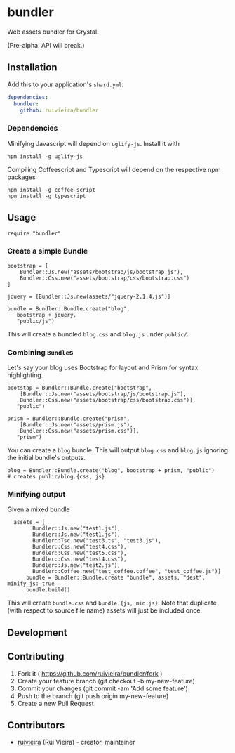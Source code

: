 # bundler

Web assets bundler for Crystal. 

(Pre-alpha. API will break.)

## Installation

Add this to your application's `shard.yml`:

```yaml
dependencies:
  bundler:
    github: ruivieira/bundler
```

### Dependencies

Minifying Javascript will depend on `uglify-js`. Install it with

```
npm install -g uglify-js
```
Compiling Coffeescript and Typescript will depend on the respective npm packages

```
npm install -g coffee-script
npm install -g typescript

```


## Usage


```crystal
require "bundler"
```

### Create a simple Bundle

```crystal
bootstrap = [
	Bundler::Js.new("assets/bootstrap/js/bootstrap.js"),
    Bundler::Css.new("assets/bootstrap/css/bootstrap.css")
]

jquery = [Bundler::Js.new(assets/"jquery-2.1.4.js")]

bundle = Bundler::Bundle.create("blog", 
   bootstrap + jquery,
   "public/js")
```

This will create a bundled `blog.css` and `blog.js` under `public/`.

### Combining `Bundle`s

Let's say your blog uses Bootstrap for layout and Prism for syntax highlighting.

```crystal
bootstap = Bundler::Bundle.create("bootstrap", 
	[Bundler::Js.new("assets/bootstrap/js/bootstrap.js"),
    Bundler::Css.new("assets/bootstrap/css/bootstrap.css")],
   "public")

prism = Bundler::Bundle.create("prism", 
	[Bundler::Js.new("assets/prism.js"),
    Bundler::Css.new("assets/prism.css")],
   "prism")
```

You can create a `blog` bundle. This will output `blog.css` and `blog.js` ignoring the initial bundle's outputs.

```crystal
blog = Bundler::Bundle.create("blog", bootstrap + prism, "public")
# creates public/blog.{css, js}
```

### Minifying output

Given a mixed bundle

```crystal
  assets = [
        Bundler::Js.new("test1.js"),
        Bundler::Js.new("test1.js"),
        Bundler::Tsc.new("test3.ts", "test3.js"),
        Bundler::Css.new("test4.css"),
        Bundler::Css.new("test5.css"),
        Bundler::Css.new("test4.css"),
        Bundler::Js.new("test2.js"),
        Bundler::Coffee.new("test_coffee.coffee", "test_coffee.js")]
      bundle = Bundler::Bundle.create "bundle", assets, "dest", minify_js: true
      bundle.build()
```

This will create `bundle.css` and `bundle.{js, min.js}`. Note that duplicate (with respect to source file name) assets will just be included once.

## Development


## Contributing

1. Fork it ( https://github.com/ruivieira/bundler/fork )
2. Create your feature branch (git checkout -b my-new-feature)
3. Commit your changes (git commit -am 'Add some feature')
4. Push to the branch (git push origin my-new-feature)
5. Create a new Pull Request

## Contributors

- [ruivieira](https://github.com/ruivieira) (Rui Vieira) - creator, maintainer

